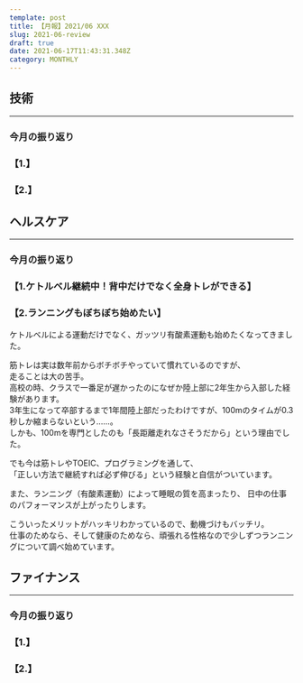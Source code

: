 ```yaml
---
template: post
title: 【月報】2021/06 XXX
slug: 2021-06-review
draft: true
date: 2021-06-17T11:43:31.348Z
category: MONTHLY
---
```

## 技術

---

### 今月の振り返り

### 【1.】

### 【2.】

## ヘルスケア

---

### 今月の振り返り

### 【1.ケトルベル継続中！背中だけでなく全身トレができる】

### 【2.ランニングもぼちぼち始めたい】
ケトルベルによる運動だけでなく、ガッツリ有酸素運動も始めたくなってきました。  

筋トレは実は数年前からボチボチやっていて慣れているのですが、  
走ることは大の苦手。  
高校の時、クラスで一番足が遅かったのになぜか陸上部に2年生から入部した経験があります。  
3年生になって卒部するまで1年間陸上部だったわけですが、100mのタイムが0.3秒しか縮まらないという……。  
しかも、100mを専門としたのも「長距離走れなさそうだから」という理由でした。  

でも今は筋トレやTOEIC、プログラミングを通して、  
「正しい方法で継続すれば必ず伸びる」という経験と自信がついています。  

また、ランニング（有酸素運動）によって睡眠の質を高まったり、
日中の仕事のパフォーマンスが上がったりします。  

こういったメリットがハッキリわかっているので、動機づけもバッチリ。  
仕事のためなら、そして健康のためなら、頑張れる性格なので少しずつランニングについて調べ始めています。 


## ファイナンス

---

### 今月の振り返り

### 【1.】

### 【2.】